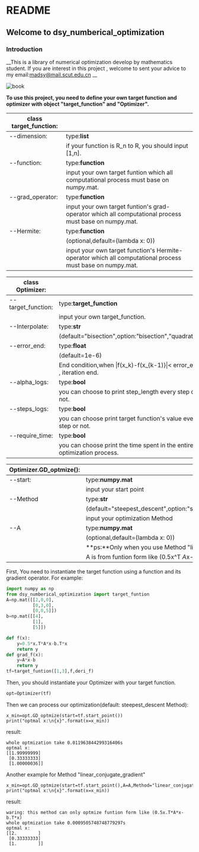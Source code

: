 # README

## Welcome to dsy_numberical_optimization

### Introduction

__This is a library of numerical optimization develop by mathematics student. If you are interest  in this project , welcome to sent your advice to my email:madsy@mail.scut.edu.cn __



![book](C:\Users\dsy\Desktop\ML练习\dsy_numberical_optimization\numberical_optimization\book.jpg)



__To use this project, you need to define your own target function and optimizer with object "target_function" and "Optimizer".__



| __class target_function:__ |                                                              |
| -------------------------- | ------------------------------------------------------------ |
| --dimension:               | type:__list__                                                |
|                            | if your function is R_n to R, you should input [1,n].        |
| --function:                | type:**function**                                            |
|                            | input your own target funtion which all computational process must base on numpy.mat. |
| --grad_operator:           | type:**function**                                            |
|                            | input your own target funtion's grad-operator  which all computational process must base on numpy.mat. |
| --Hermite:                 | type:**function**                                            |
|                            | (optional,default=(lambda x: 0))                             |
|                            | input your own target function's Hermite-operator  which all computational process must base on numpy.mat. |



| **class Optimizer:** |                                                              |
| -------------------- | ------------------------------------------------------------ |
| --target_function:   | type:**target_function**                                     |
|                      | input your own target_function.                              |
| --Interpolate:       | type:**str**                                                 |
|                      | (default="bisection",option:"bisection","quadratic")         |
| --error_end:         | type:**float**                                               |
|                      | (default=1e-6)                                               |
|                      | End condition,when \|f(x_k)-f(x_{k-1)}\|< error_end , iteration end. |
| --alpha_logs:        | type:**bool**                                                |
|                      | you can choose to print step_length every step or not.       |
| --steps_logs:        | type:**bool**                                                |
|                      | you can choose print target function's value every step or not. |
| --require_time:      | type:**bool**                                                |
|                      | you can choose print the time spent in the entire optimization process. |



| **Optimizer.GD_optmize():** |                                                              |
| --------------------------- | ------------------------------------------------------------ |
| --start:                    | type:**numpy.mat**                                           |
|                             | input your start point                                       |
| --Method                    | type:**str**                                                 |
|                             | (default="steepest_descent",option:"steepest_descent","linear_conjugate_gradient") |
|                             | input your optimization Method                               |
| --A                         | type:**numpy.mat**                                           |
|                             | (optional,default=(lambda x: 0))                             |
|                             | **ps:**Only when you use Method  "linear_conjugate_gradient",you need to Input A. |
|                             | A is from funtion form like (0.5x^T *A*x-b^T*x)              |

First, You need to instantiate the target function using a function and its gradient operator. For example:

```python
import numpy as np
from dsy_numberical_optimization import target_funtion
A=np.mat([[2,0,0],
          [0,3,0],
          [0,0,5]])   
b=np.mat([[4],
          [1],
          [5]])            

def f(x):
    y=0.5*x.T*A*x-b.T*x
    return y
def grad_f(x):
    y=A*x-b
    return y
tf=target_funtion([1,3],f,deri_f)
```

Then, you should  instantiate your Optimizer with your target function.

```python
opt=Optimizer(tf)
```

Then we can process our optimization(default: steepest_descent Method):

```
x_min=opt.GD_optmize(start=tf.start_point())
print("optmal x:\n{x}".format(x=x_min))
```

result:

```
whole optmization take 0.011963844299316406s
optmal x:
[[1.99999999]
 [0.33333333]
 [1.00000036]]
```



Another example for Method "linear_conjugate_gradient"

```
x_min=opt.GD_optmize(start=tf.start_point(),A=A,Method="linear_conjugate_gradient")
print("optmal x:\n{x}".format(x=x_min))
```

result:

```
waring: this method can only optmize funtion form like (0.5x.T*A*x-b.T*x)
whole optmization take 0.0009505748748779297s
optmal x:
[[2.        ]
 [0.33333333]
 [1.        ]]
```

